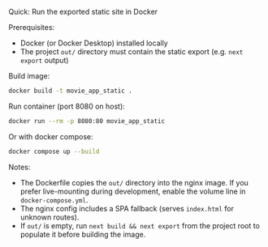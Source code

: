 Quick: Run the exported static site in Docker

Prerequisites:
- Docker (or Docker Desktop) installed locally
- The project `out/` directory must contain the static export (e.g. `next export` output)

Build image:

```bash
docker build -t movie_app_static .
```

Run container (port 8080 on host):

```bash
docker run --rm -p 8080:80 movie_app_static
```

Or with docker compose:

```bash
docker compose up --build
```

Notes:
- The Dockerfile copies the `out/` directory into the nginx image. If you prefer live-mounting during development, enable the volume line in `docker-compose.yml`.
- The nginx config includes a SPA fallback (serves `index.html` for unknown routes).
- If `out/` is empty, run `next build && next export` from the project root to populate it before building the image.
